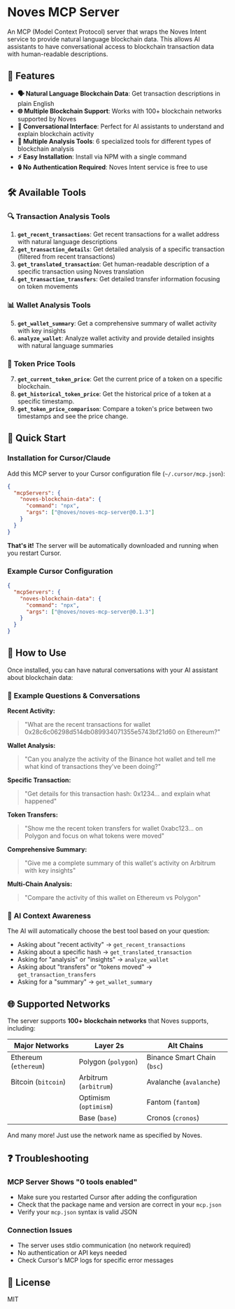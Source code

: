 # Noves MCP Server

An MCP (Model Context Protocol) server that wraps the Noves Intent service to provide natural language blockchain data. This allows AI assistants to have conversational access to blockchain transaction data with human-readable descriptions.

## 🌟 Features

- **🗣️ Natural Language Blockchain Data**: Get transaction descriptions in plain English
- **🌐 Multiple Blockchain Support**: Works with 100+ blockchain networks supported by Noves
- **💬 Conversational Interface**: Perfect for AI assistants to understand and explain blockchain activity
- **🔧 Multiple Analysis Tools**: 6 specialized tools for different types of blockchain analysis
- **⚡ Easy Installation**: Install via NPM with a single command
- **🔒 No Authentication Required**: Noves Intent service is free to use

## 🛠️ Available Tools

### 🔍 **Transaction Analysis Tools**

1. **`get_recent_transactions`**: Get recent transactions for a wallet address with natural language descriptions
2. **`get_transaction_details`**: Get detailed analysis of a specific transaction (filtered from recent transactions)
3. **`get_translated_transaction`**: Get human-readable description of a specific transaction using Noves translation
4. **`get_transaction_transfers`**: Get detailed transfer information focusing on token movements

### 📊 **Wallet Analysis Tools**

5. **`get_wallet_summary`**: Get a comprehensive summary of wallet activity with key insights
6. **`analyze_wallet`**: Analyze wallet activity and provide detailed insights with natural language summaries

### 💸 **Token Price Tools**

7. **`get_current_token_price`**: Get the current price of a token on a specific blockchain.
8. **`get_historical_token_price`**: Get the historical price of a token at a specific timestamp.
9. **`get_token_price_comparison`**: Compare a token's price between two timestamps and see the price change.

## 🚀 Quick Start

### Installation for Cursor/Claude

Add this MCP server to your Cursor configuration file (`~/.cursor/mcp.json`):

```json
{
  "mcpServers": {
    "noves-blockchain-data": {
      "command": "npx",
      "args": ["@noves/noves-mcp-server@0.1.3"]
    }
  }
}
```

**That's it!** The server will be automatically downloaded and running when you restart Cursor.

### Example Cursor Configuration

```json
{
  "mcpServers": {
    "noves-blockchain-data": {
      "command": "npx",
      "args": ["@noves/noves-mcp-server@0.1.3"]
    }
  }
}
```

## 💬 How to Use

Once installed, you can have natural conversations with your AI assistant about blockchain data:

### 🎯 **Example Questions & Conversations**

**Recent Activity:**

> "What are the recent transactions for wallet 0x28c6c06298d514db089934071355e5743bf21d60 on Ethereum?"

**Wallet Analysis:**

> "Can you analyze the activity of the Binance hot wallet and tell me what kind of transactions they've been doing?"

**Specific Transaction:**

> "Get details for this transaction hash: 0x1234... and explain what happened"

**Token Transfers:**

> "Show me the recent token transfers for wallet 0xabc123... on Polygon and focus on what tokens were moved"

**Comprehensive Summary:**

> "Give me a complete summary of this wallet's activity on Arbitrum with key insights"

**Multi-Chain Analysis:**

> "Compare the activity of this wallet on Ethereum vs Polygon"

### 🤖 **AI Context Awareness**

The AI will automatically choose the best tool based on your question:

- Asking about "recent activity" → `get_recent_transactions`
- Asking about a specific hash → `get_translated_transaction`
- Asking for "analysis" or "insights" → `analyze_wallet`
- Asking about "transfers" or "tokens moved" → `get_transaction_transfers`
- Asking for a "summary" → `get_wallet_summary`

## 🌐 Supported Networks

The server supports **100+ blockchain networks** that Noves supports, including:

| **Major Networks**    | **Layer 2s**          | **Alt Chains**              |
| --------------------- | --------------------- | --------------------------- |
| Ethereum (`ethereum`) | Polygon (`polygon`)   | Binance Smart Chain (`bsc`) |
| Bitcoin (`bitcoin`)   | Arbitrum (`arbitrum`) | Avalanche (`avalanche`)     |
|                       | Optimism (`optimism`) | Fantom (`fantom`)           |
|                       | Base (`base`)         | Cronos (`cronos`)           |

And many more! Just use the network name as specified by Noves.

## ❓ Troubleshooting

### MCP Server Shows "0 tools enabled"

- Make sure you restarted Cursor after adding the configuration
- Check that the package name and version are correct in your `mcp.json`
- Verify your `mcp.json` syntax is valid JSON

### Connection Issues

- The server uses stdio communication (no network required)
- No authentication or API keys needed
- Check Cursor's MCP logs for specific error messages

## 📄 License

MIT
